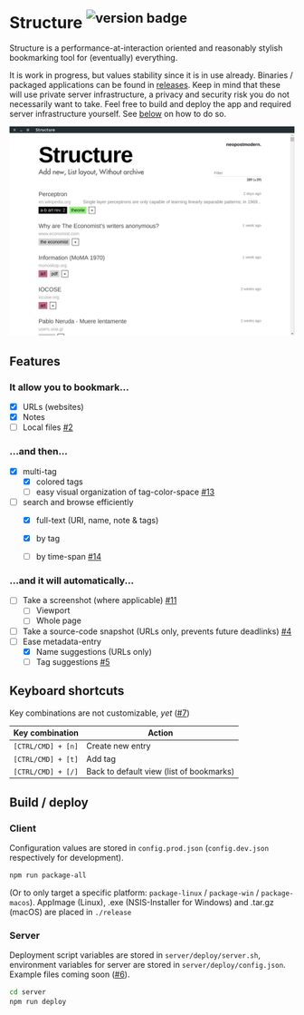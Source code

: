 # Structure <sup>![version badge](https://v.egoist.moe/gh/neopostmodern/structure.svg)</sup>

Structure is a performance-at-interaction oriented and reasonably stylish bookmarking tool for (eventually) everything.

It is work in progress, but values stability since it is in use already. 
Binaries / packaged applications can be found in [releases](https://github.com/neopostmodern/structure/releases). 
Keep in mind that these will use private server infrastructure, a privacy and security risk you do not necessarily want to take. 
Feel free to build and deploy the app and required server infrastructure yourself. 
See [below](https://github.com/neopostmodern/structure#server) on how to do so.

![screenshot](./screenshot.png)

## Features

### It allow you to bookmark...
- [x] URLs (websites)
- [x] Notes
- [ ] Local files [#2](https://github.com/neopostmodern/structure/issues/2)

### ...and then...
- [x] multi-tag
	- [x] colored tags
	- [ ] easy visual organization of tag-color-space [#13](https://github.com/neopostmodern/structure/issues/13)
- [ ] search and browse efficiently
	- [x] full-text (URI, name, note & tags)
	- [x] by tag
	- [ ] by time-span [#14](https://github.com/neopostmodern/structure/issues/14)
	

### ...and it will automatically...
- [ ] Take a screenshot (where applicable) [#11](https://github.com/neopostmodern/structure/issues/11)
	- [ ] Viewport
	- [ ] Whole page
- [ ] Take a source-code snapshot (URLs only, prevents future deadlinks) [#4](https://github.com/neopostmodern/structure/issues/4)
- [ ] Ease metadata-entry
	- [x] Name suggestions (URLs only)
	- [ ] Tag suggestions [#5](https://github.com/neopostmodern/structure/issues/5)

## Keyboard shortcuts

Key combinations are not customizable, *yet* ([#7](https://github.com/neopostmodern/structure/issues/7))

| Key combination | Action |
|-|-|
| `[CTRL/CMD] + [n]` | Create new entry |
| `[CTRL/CMD] + [t]` | Add tag |
| `[CTRL/CMD] + [/]` | Back to default view (list of bookmarks) |


## Build / deploy

### Client

Configuration values are stored in `config.prod.json` (`config.dev.json` respectively for development).

```bash
npm run package-all
```
(Or to only target a specific platform: `package-linux` / `package-win` / `package-macos`).
AppImage (Linux), .exe (NSIS-Installer for Windows) and .tar.gz (macOS) are placed in `./release`

### Server

Deployment script variables are stored in `server/deploy/server.sh`, 
environment variables for server are stored in `server/deploy/config.json`.
Example files coming soon ([#6](https://github.com/neopostmodern/structure/issues/6)).
```bash
cd server
npm run deploy
```
